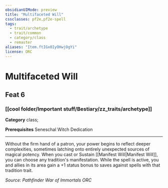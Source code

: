 ```yaml
---
obsidianUIMode: preview
title: "Multifaceted Will"
cssclasses: pf2e,pf2e-spell
tags:
  - trait/archetype
  - trait/common
  - category/class
  - remaster
aliases: "Item.ftIGx0IyOHwjOgYi"
license: ORC
---
```

# Multifaceted Will
## Feat 6
### [[cool folder/Important stuff/Bestiary/zz_traits/archetype]]

**Category** class; 



**Prerequisites** Seneschal Witch Dedication
* * *
Without the firm hand of a patron, your power begins to reflect deeper complexities, sometimes latching onto entirely unexpected sources of magical potency. When you cast or Sustain [[Manifest Will|Manifest Will]], you can choose any tradition's manifestation. While the spell is active, you and allies in its area gain a +1 status bonus to saves against spells with that tradition trait.

*Source: Pathfinder War of Immortals*
*ORC*